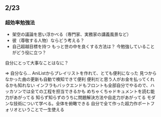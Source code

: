 ## 2/23
### 超効率勉強法
- 架空の議論を思い浮かべる（専門家、実務家の講義風景など）
- 彼（尊敬する人物）ならどう考える？
- 自己超越目標を持つ
もっと世の中を良くする方法は？
今勉強していることがどう役に立つ？

自分にとって大事なことはなに？

=> 自分なら...
AniListからプレイリストを作れて、とても便利になった
見つからなかった曲の更新も自動で検知できて便利
便利だと思う人がお金を払ってくれるかも知れない
インフラもバックエンドもフロントも全部自分でやるので、ハッカソンでは全ての工程を担当できるかも
めちゃくちゃドキュメントを読む能力があがってる
知らず知らずのうちに問題解決方法や自走力があがってる
モダンな技術について学べる。全体を俯瞰できる
自分で全て作った超力作ポートフォリオということで一生使える
